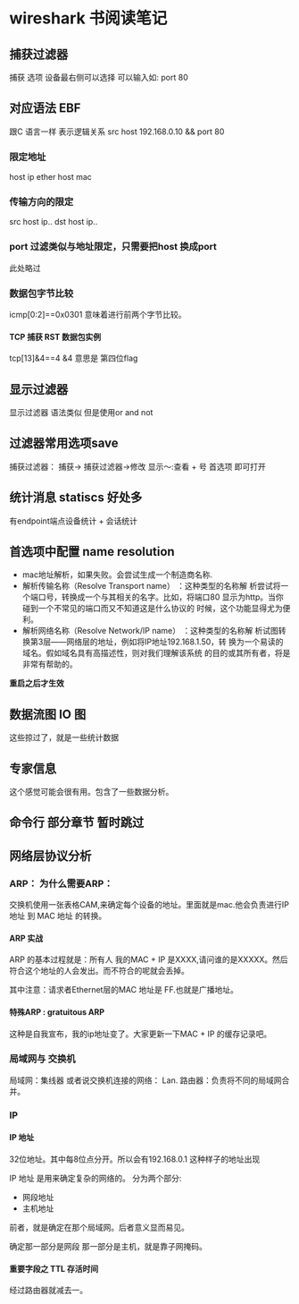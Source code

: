 # wireshark 书阅读笔记

## 捕获过滤器

捕获 选项 设备最右侧可以选择 可以输入如:
port 80

## 对应语法 EBF

跟C 语言一样 表示逻辑关系
src host 192.168.0.10 && port 80

### 限定地址

host ip
ether host mac

### 传输方向的限定

src host ip..
dst host ip..

### port 过滤类似与地址限定，只需要把host 换成port
此处略过

### 数据包字节比较

icmp[0:2]==0x0301
意味着进行前两个字节比较。

#### TCP 捕获 RST 数据包实例

tcp[13]&4==4
&4 意思是 第四位flag

## 显示过滤器  

显示过滤器 语法类似 但是使用or and not 

## 过滤器常用选项save

捕获过滤器： 捕获-> 捕获过滤器->修改
显示～:查看 + 号 首选项 即可打开

## 统计消息 statiscs 好处多

有endpoint端点设备统计 + 会话统计

## 首选项中配置 name resolution

- mac地址解析，如果失败。会尝试生成一个制造商名称.
- 解析传输名称（Resolve Transport name） ：这种类型的名称解
析尝试将一个端口号，转换成一个与其相关的名字。比如，将端口80
显示为http。当你碰到一个不常见的端口而又不知道这是什么协议的
时候，这个功能显得尤为便利。
- 解析网络名称（Resolve Network/IP name） ：这种类型的名称解
析试图转换第3层——网络层的地址，例如将IP地址192.168.1.50，转
换为一个易读的域名。假如域名具有高描述性，则对我们理解该系统
的目的或其所有者，将是非常有帮助的。

**重启之后才生效**

## 数据流图 IO 图

这些掠过了，就是一些统计数据

## 专家信息

这个感觉可能会很有用。包含了一些数据分析。

## 命令行 部分章节 暂时跳过

## 网络层协议分析

### ARP： 为什么需要ARP：
交换机使用一张表格CAM,来确定每个设备的地址。里面就是mac.他会负责进行IP 地址 到 MAC 地址 的转换。
#### ARP 实战
ARP 的基本过程就是：所有人 我的MAC + IP 是XXXX,请问谁的是XXXXX。然后符合这个地址的人会发出。而不符合的呢就会丢掉。

其中注意：请求者Ethernet层的MAC 地址是 FF.也就是广播地址。

#### 特殊ARP : gratuitous ARP

这种是自我宣布，我的ip地址变了。大家更新一下MAC + IP 的缓存记录吧。

### 局域网与 交换机

局域网：集线器 或者说交换机连接的网络： Lan.
路由器：负责将不同的局域网合并。

### IP

#### IP 地址

32位地址。其中每8位点分开。所以会有192.168.0.1 这种样子的地址出现

IP 地址 是用来确定复杂的网络的。
分为两个部分: 

- 网段地址
- 主机地址

前者，就是确定在那个局域网。后者意义显而易见。

确定那一部分是网段 那一部分是主机，就是靠子网掩码。

#### 重要字段之 TTL 存活时间

经过路由器就减去一。

